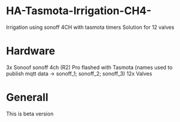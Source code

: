 # HA-Tasmota-Irrigation-CH4-
Irrigation using sonoff 4CH with tasmota timers
Solution for 12 valves

# Hardware

3x Sonoof sonoff 4ch (R2) Pro  flashed with Tasmota
  (names used to publish mqtt data -> sonoff_1; sonoff_2; sonoff_3)
12x Valves

# Generall

This is beta version
